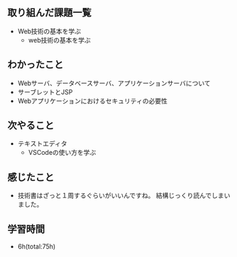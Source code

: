 ## 取り組んだ課題一覧
- Web技術の基本を学ぶ
  - web技術の基本を学ぶ

## わかったこと
- Webサーバ、データベースサーバ、アプリケーションサーバについて
- サーブレットとJSP
- Webアプリケーションにおけるセキュリティの必要性

## 次やること
- テキストエディタ
  - VSCodeの使い方を学ぶ

## 感じたこと
- 技術書はざっと１周するぐらいがいいんですね。
  結構じっくり読んでしまいました。

## 学習時間
- 6h(total:75h)
